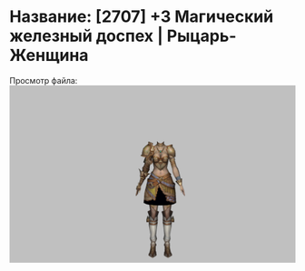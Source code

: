 # Название: [2707] +3 Магический железный доспех | Рыцарь-Женщина

Просмотр файла:
![p010004.png](p010004.png)